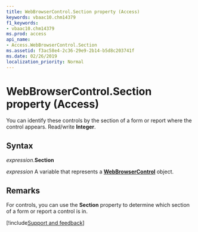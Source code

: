 ```yaml
---
title: WebBrowserControl.Section property (Access)
keywords: vbaac10.chm14379
f1_keywords:
- vbaac10.chm14379
ms.prod: access
api_name:
- Access.WebBrowserControl.Section
ms.assetid: f3ac58e4-2c36-29e9-2b14-b5d8c203741f
ms.date: 02/26/2019
localization_priority: Normal
---
```



# WebBrowserControl.Section property (Access)

You can identify these controls by the section of a form or report where the control appears. Read/write **Integer**.


## Syntax

_expression_.**Section**

_expression_ A variable that represents a **[WebBrowserControl](Access.WebBrowserControl.md)** object.


## Remarks

For controls, you can use the **Section** property to determine which section of a form or report a control is in.






[!include[Support and feedback](~/includes/feedback-boilerplate.md)]